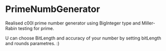 # PrimeNumbGenerator
Realised c00l prime number generator using BigInteger type and Miller-Rabin testing for prime.

U can choose BitLength and accuracy of your number by setting bitLength and rounds parametres. :)
